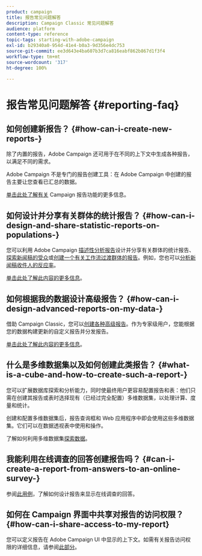 ```yaml
---
product: campaign
title: 报告常见问题解答
description: Campaign Classic 常见问题解答
audience: platform
content-type: reference
topic-tags: starting-with-adobe-campaign
exl-id: b29340a0-954d-41e4-b0a3-9d356e4dc753
source-git-commit: ee3d643e4ba607b3d7ca816eabf862b867d1f3f4
workflow-type: tm+mt
source-wordcount: '317'
ht-degree: 100%

---
```


# 报告常见问题解答 {#reporting-faq}

## 如何创建新报告？ {#how-can-i-create-new-reports-}

除了内置的报告，Adobe Campaign 还可用于在不同的上下文中生成各种报告，以满足不同的需求。

Adobe Campaign 不是专门的报告创建工具：在 Adobe Campaign 中创建的报告主要让您查看已汇总的数据。

[单击此处了解有关](../../reporting/using/about-adobe-campaign-reporting-tools.md) Campaign 报告功能的更多信息。

## 如何设计并分享有关群体的统计报告？ {#how-can-i-design-and-share-statistic-reports-on-populations-}

您可以利用 Adobe Campaign [描述性分析报告](../../reporting/using/about-descriptive-analysis.md)设计并分享有关群体的统计报告、[探索新闻稿的受众](../../reporting/using/use-cases.md#analyzing-a-population)或[创建一个有关工作流过渡群体的报告](../../reporting/using/use-cases.md#analyzing-a-transition-target-in-a-workflow)。例如，您也可以[分析新闻稿收件人的反应率](../../reporting/using/use-cases.md#analyzing-recipient-tracking-logs)。

[单击此处了解此内容的更多信息](../../reporting/using/about-descriptive-analysis.md)。

## 如何根据我的数据设计高级报告？ {#how-can-i-design-advanced-reports-on-my-data-}

借助 Campaign Classic，您可以[创建各种高级报告](../../reporting/using/about-reports-creation-in-campaign.md)。作为专家级用户，您能根据您的数据构建更新的自定义报告并分发报告。

[单击此处了解此内容的更多信息](../../reporting/using/about-reports-creation-in-campaign.md)。

## 什么是多维数据集以及如何创建此类报告？ {#what-is-a-cube-and-how-to-create-such-a-report-}

您可以扩展数据库探索和分析能力，同时使最终用户更容易配置报告和表：他们只需在创建其报告或表时选择现有（已经过完全配置）多维数据集，以处理计算、度量和统计。

创建和配置多维数据集后，报告查询框和 Web 应用程序中即会使用这些多维数据集。它们可以在数据透视表中使用和操作。

了解如何利用多维数据集[探索数据](../../reporting/using/using-cubes-to-explore-data.md)。

## 我能利用在线调查的回答创建报告吗？ {#can-i-create-a-report-from-answers-to-an-online-survey-}

参阅[此用例](../../surveys/using/use-case--displaying-report-on-answers-to-an-online-survey.md)，了解如何设计报告来显示在线调查的回答。

## 如何在 Campaign 界面中共享对报告的访问权限？  {#how-can-i-share-access-to-my-report}

您可以定义报告在 Adobe Campaign UI 中显示的上下文。如需有关报告访问权限的详细信息，请参阅[此部分](../../reporting/using/configuring-access-to-the-report.md)。
